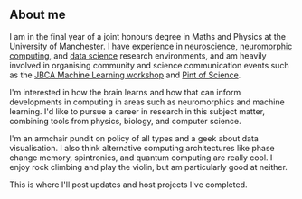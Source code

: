 ## About me

I am in the final year of a joint honours degree in Maths and Physics at the University of Manchester. I have experience in [neuroscience](https://lsens.epfl.ch/), [neuromorphic computing](http://apt.cs.manchester.ac.uk/projects/SpiNNaker/), and [data science](https://www.ggdot.org/) research environments, and am heavily involved in organising community and science communication events such as the [JBCA Machine Learning workshop](https://jbca-machinelearning.github.io/workshop.html) and [Pint of Science](https://pintofscience.co.uk/event/pint-of-physics). 

I'm interested in how the brain learns and how that can inform developments in computing in areas such as neuromorphics and machine learning. I'd like to pursue a career in research in this subject matter, combining tools from physics, biology, and computer science.

I'm an armchair pundit on policy of all types and a geek about data visualisation. I also think alternative computing architectures like phase change memory, spintronics, and quantum computing are really cool. I enjoy rock climbing and play the violin, but am particularly good at neither.

This is where I'll post updates and host projects I've completed.
